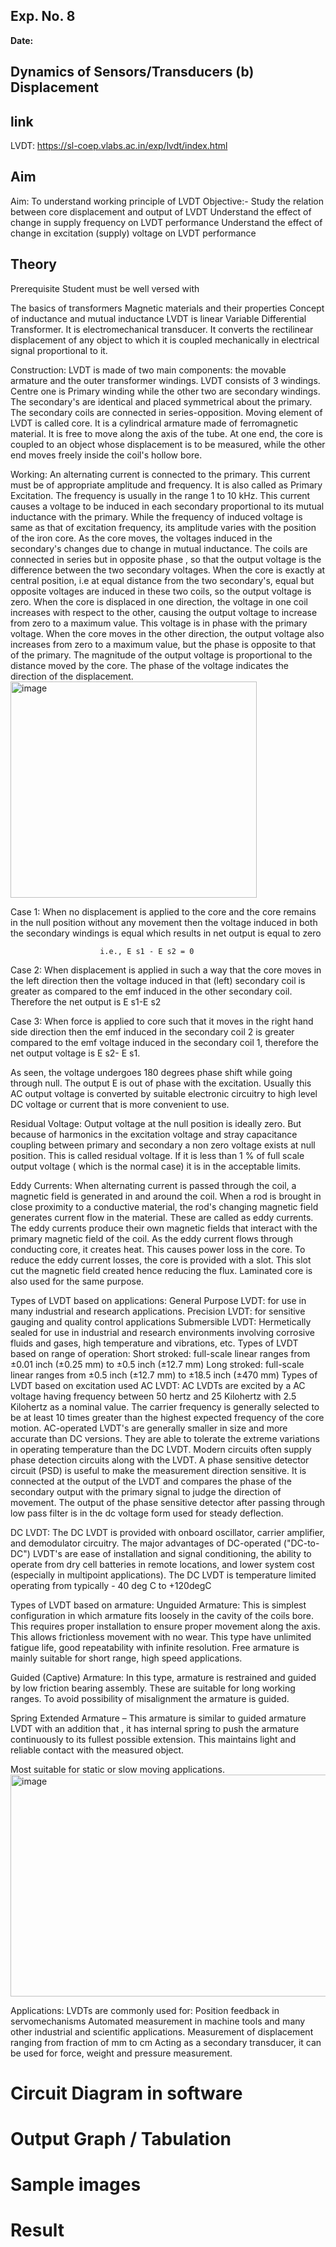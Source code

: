 ## Exp. No. 8
**Date:**  

## Dynamics of Sensors/Transducers (b) Displacement


## link
LVDT: https://sl-coep.vlabs.ac.in/exp/lvdt/index.html

## Aim
Aim: To understand working principle of LVDT
Objective:-
Study the relation between core displacement and output of LVDT
Understand the effect of change in supply frequency on LVDT performance
Understand the effect of change in excitation (supply) voltage on LVDT performance

## Theory
Prerequisite
Student must be well versed with

The basics of transformers
Magnetic materials and their properties
Concept of inductance and mutual inductance
LVDT is linear Variable Differential Transformer. It is electromechanical transducer. It converts the rectilinear displacement of any object to which it is coupled mechanically in electrical signal proportional to it.

Construction:
LVDT is made of two main components: the movable armature and the outer transformer windings. LVDT consists of 3 windings. Centre one is Primary winding while the other two are secondary windings. The secondary's are identical and placed symmetrical about the primary. The secondary coils are connected in series-opposition. Moving element of LVDT is called core. It is a cylindrical armature made of ferromagnetic material. It is free to move along the axis of the tube. At one end, the core is coupled to an object whose displacement is to be measured, while the other end moves freely inside the coil's hollow bore.

Working:
An alternating current is connected to the primary. This current must be of appropriate amplitude and frequency. It is also called as Primary Excitation. The frequency is usually in the range 1 to 10 kHz. This current causes a voltage to be induced in each secondary proportional to its mutual inductance with the primary. While the frequency of induced voltage is same as that of excitation frequency, its amplitude varies with the position of the iron core. As the core moves, the voltages induced in the secondary's changes due to change in mutual inductance. The coils are connected in series but in opposite phase , so that the output voltage is the difference between the two secondary voltages. When the core is exactly at central position, i.e at equal distance from the two secondary's, equal but opposite voltages are induced in these two coils, so the output voltage is zero. When the core is displaced in one direction, the voltage in one coil increases with respect to the other, causing the output voltage to increase from zero to a maximum value. This voltage is in phase with the primary voltage. When the core moves in the other direction, the output voltage also increases from zero to a maximum value, but the phase is opposite to that of the primary. The magnitude of the output voltage is proportional to the distance moved by the core. The phase of the voltage indicates the direction of the displacement.
<img width="394" height="346" alt="image" src="https://github.com/user-attachments/assets/aad543ca-89a8-465f-b2fd-c634ad4ccff9" />


Case 1:
When no displacement is applied to the core and the core remains in the null position without any movement then the voltage induced in both the secondary windings is equal which results in net output is equal to zero

                        i.e., E s1 - E s2 = 0
          
Case 2:
When displacement is applied in such a way that the core moves in the left direction then the voltage induced in that (left) secondary coil is greater as compared to the emf induced in the other secondary coil. Therefore the net output is E s1-E s2

Case 3:
When force is applied to core such that it moves in the right hand side direction then the emf induced in the secondary coil 2 is greater compared to the emf voltage induced in the secondary coil 1, therefore the net output voltage is E s2- E s1.

As seen, the voltage undergoes 180 degrees phase shift while going through null. The output E is out of phase with the excitation. Usually this AC output voltage is converted by suitable electronic circuitry to high level DC voltage or current that is more convenient to use.

Residual Voltage:
Output voltage at the null position is ideally zero. But because of harmonics in the excitation voltage and stray capacitance coupling between primary and secondary a non zero voltage exists at null position. This is called residual voltage. If it is less than 1 % of full scale output voltage ( which is the normal case) it is in the acceptable limits.

Eddy Currents:
When alternating current is passed through the coil, a magnetic field is generated in and around the coil. When a rod is brought in close proximity to a conductive material, the rod's changing magnetic field generates current flow in the material. These are called as eddy currents. The eddy currents produce their own magnetic fields that interact with the primary magnetic field of the coil. As the eddy current flows through conducting core, it creates heat. This causes power loss in the core. To reduce the eddy current losses, the core is provided with a slot. This slot cut the magnetic field created hence reducing the flux. Laminated core is also used for the same purpose.

Types of LVDT based on applications:
General Purpose LVDT: for use in many industrial and research applications.
Precision LVDT: for sensitive gauging and quality control applications
Submersible LVDT: Hermetically sealed for use in industrial and research environments involving corrosive fluids and gases, high temperature and vibrations, etc.
Types of LVDT based on range of operation:
Short stroked: full-scale linear ranges from ±0.01 inch (±0.25 mm) to ±0.5 inch (±12.7 mm)
Long stroked: full-scale linear ranges from ±0.5 inch (±12.7 mm) to ±18.5 inch (±470 mm)
Types of LVDT based on excitation used
AC LVDT: AC LVDTs are excited by a AC voltage having frequency between 50 hertz and 25 Kilohertz with 2.5 Kilohertz as a nominal value. The carrier frequency is generally selected to be at least 10 times greater than the highest expected frequency of the core motion. AC-operated LVDT's are generally smaller in size and more accurate than DC versions. They are able to tolerate the extreme variations in operating temperature than the DC LVDT.
Modern circuits often supply phase detection circuits along with the LVDT. A phase sensitive detector circuit (PSD) is useful to make the measurement direction sensitive. It is connected at the output of the LVDT and compares the phase of the secondary output with the primary signal to judge the direction of movement. The output of the phase sensitive detector after passing through low pass filter is in the dc voltage form used for steady deflection.

DC LVDT: The DC LVDT is provided with onboard oscillator, carrier amplifier, and demodulator circuitry. The major advantages of DC-operated ("DC-to-DC") LVDT's are ease of installation and signal conditioning, the ability to operate from dry cell batteries in remote locations, and lower system cost (especially in multipoint applications). The DC LVDT is temperature limited operating from typically - 40 deg C to
+120degC

Types of LVDT based on armature:
Unguided Armature: This is simplest configuration in which armature fits loosely in the cavity of the coils bore. This requires proper installation to ensure proper movement along the axis. This allows frictionless movement with no wear. This type have unlimited fatigue life, good repeatability with infinite resolution. Free armature is mainly suitable for short range, high speed applications.

Guided (Captive) Armature: In this type, armature is restrained and guided by low friction bearing assembly. These are suitable for long working ranges. To avoid possibility of misalignment the armature is guided.

Spring Extended Armature – This armature is similar to guided armature LVDT with an addition that , it has internal spring to push the armature continuously to its fullest possible extension. This maintains light and reliable contact with the measured object.

Most suitable for static or slow moving applications.
<img width="664" height="355" alt="image" src="https://github.com/user-attachments/assets/c292b94d-81db-44c0-911a-a7c30f74119b" />


Applications:
LVDTs are commonly used for:
Position feedback in servomechanisms
Automated measurement in machine tools and many other industrial and scientific applications.
Measurement of displacement ranging from fraction of mm to cm
Acting as a secondary transducer, it can be used for force, weight and pressure measurement.


# Circuit Diagram in software



# Output Graph / Tabulation


# Sample images


# Result
